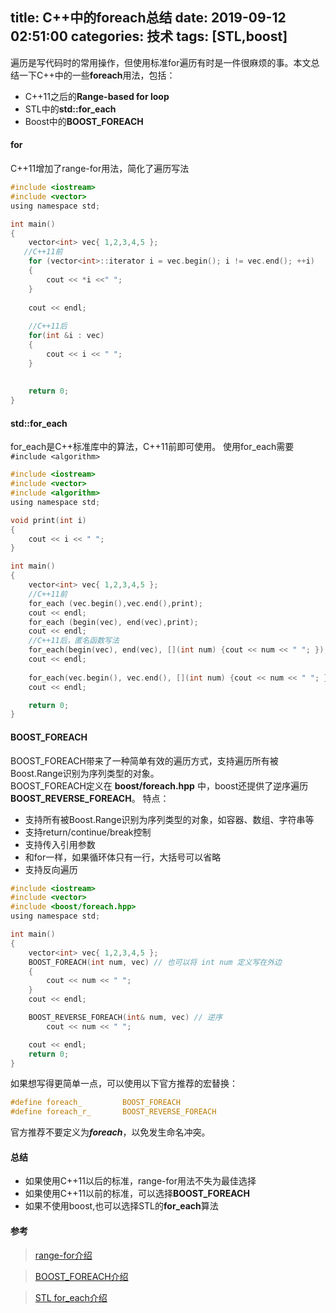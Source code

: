 title: C++中的foreach总结
date: 2019-09-12 02:51:00
categories: 技术
tags: [STL,boost]
---------------------


遍历是写代码时的常用操作，但使用标准for遍历有时是一件很麻烦的事。本文总结一下C++中的一些**foreach**用法，包括：
* C++11之后的**Range-based for loop**
* STL中的**std::for_each**
* Boost中的**BOOST_FOREACH**
<!-- more -->
#### for
C++11增加了range-for用法，简化了遍历写法
```C
#include <iostream>
#include <vector>
using namespace std;

int main()
{
	vector<int> vec{ 1,2,3,4,5 };
   //C++11前
	for (vector<int>::iterator i = vec.begin(); i != vec.end(); ++i) 
	{
	    cout << *i <<" ";
	}
	
	cout << endl;
	
	//C++11后
	for(int &i : vec)
	{
	    cout << i << " ";
	}
	
	
	return 0;
}
```
#### std::for_each
for_each是C++标准库中的算法，C++11前即可使用。
使用for_each需要 `#include <algorithm>`
```C
#include <iostream>
#include <vector>
#include <algorithm>
using namespace std;

void print(int i)
{
    cout << i << " ";
}

int main()
{
	vector<int> vec{ 1,2,3,4,5 };
	//C++11前
	for_each (vec.begin(),vec.end(),print);
    cout << endl;
    for_each (begin(vec), end(vec),print);
    cout << endl;
    //C++11后，匿名函数写法
    for_each(begin(vec), end(vec), [](int num) {cout << num << " "; });
	cout << endl;
 
	for_each(vec.begin(), vec.end(), [](int num) {cout << num << " "; });	
	cout << endl;

	return 0;
}
```
#### BOOST_FOREACH
BOOST_FOREACH带来了一种简单有效的遍历方式，支持遍历所有被Boost.Range识别为序列类型的对象。   
BOOST_FOREACH定义在 **boost/foreach.hpp** 中，boost还提供了逆序遍历**BOOST_REVERSE_FOREACH**。
特点：
* 支持所有被Boost.Range识别为序列类型的对象，如容器、数组、字符串等
* 支持return/continue/break控制
* 支持传入引用参数
* 和for一样，如果循环体只有一行，大括号可以省略
* 支持反向遍历

```c
#include <iostream>
#include <vector>
#include <boost/foreach.hpp>
using namespace std;

int main()
{
	vector<int> vec{ 1,2,3,4,5 };
	BOOST_FOREACH(int num, vec) // 也可以将 int num 定义写在外边
	{
		cout << num << " ";
	}
	cout << endl;

	BOOST_REVERSE_FOREACH(int& num, vec) // 逆序
		cout << num << " ";

	cout << endl;
	return 0;
}
```

如果想写得更简单一点，可以使用以下官方推荐的宏替换：

```c
#define foreach_         BOOST_FOREACH
#define foreach_r_       BOOST_REVERSE_FOREACH
```
官方推荐不要定义为***foreach***，以免发生命名冲突。
#### 总结
* 如果使用C++11以后的标准，range-for用法不失为最佳选择
* 如果使用C++11以前的标准，可以选择**BOOST_FOREACH**
* 如果不使用boost,也可以选择STL的**for_each**算法

#### 参考
> <a href="https://en.cppreference.com/w/cpp/language/range-for" target="_blank">range-for介绍</a>

><a href="https://www.boost.org/doc/libs/1_71_0/doc/html/foreach.html" target="_blank">BOOST_FOREACH介绍 </a>

><a href="https://en.cppreference.com/w/cpp/algorithm/for_each" target="_blank">STL for_each介绍 </a>




